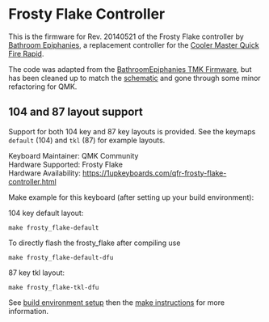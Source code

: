 # Frosty Flake Controller

This is the firmware for Rev. 20140521 of the Frosty Flake controller
by [Bathroom Epiphanies](http://bathroomepiphanies.com/controllers/),
a replacement controller for the [Cooler Master Quick Fire
Rapid](http://www.coolermaster.com/peripheral/keyboards/quickfirerapid/).

The code was adapted from the [BathroomEpiphanies TMK
Firmware](https://github.com/BathroomEpiphanies/epiphanies_tmk_keyboard/tree/master/be_controllers),
but has been cleaned up to match the
[schematic](https://deskthority.net/wiki/File:Frosty_Flake_Schematics.pdf)
and gone through some minor refactoring for QMK.

## 104 and 87 layout support

Support for both 104 key and 87 key layouts is provided. See the
keymaps `default` (104) and `tkl` (87) for example layouts.

Keyboard Maintainer: QMK Community  
Hardware Supported: Frosty Flake  
Hardware Availability: https://1upkeyboards.com/qfr-frosty-flake-controller.html  

Make example for this keyboard (after setting up your build environment):

104 key default layout:

```
make frosty_flake-default
```

To directly flash the frosty_flake after compiling use

```
make frosty_flake-default-dfu
```

87 key tkl layout:

```
make frosty_flake-tkl-dfu
```

See [build environment
setup](https://docs.qmk.fm/build_environment_setup.html) then the
[make instructions](https://docs.qmk.fm/make_instructions.html) for
more information.
